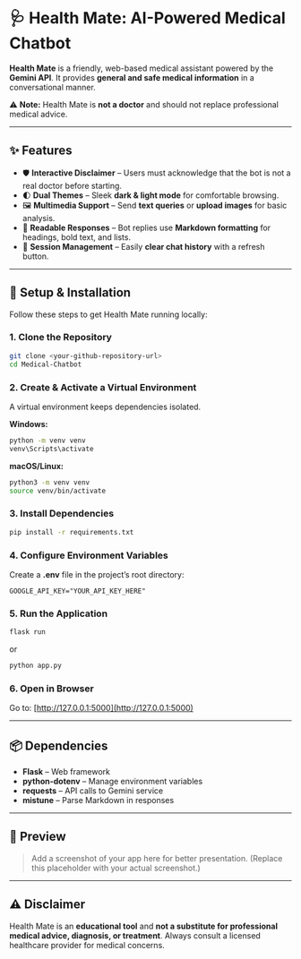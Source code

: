 # 🩺 Health Mate: AI-Powered Medical Chatbot

**Health Mate** is a friendly, web-based medical assistant powered by the **Gemini API**.
It provides **general and safe medical information** in a conversational manner.

⚠️ **Note:** Health Mate is **not a doctor** and should not replace professional medical advice.

---

## ✨ Features

* 🛡️ **Interactive Disclaimer** – Users must acknowledge that the bot is not a real doctor before starting.
* 🌓 **Dual Themes** – Sleek **dark & light mode** for comfortable browsing.
* 🖼️ **Multimedia Support** – Send **text queries** or **upload images** for basic analysis.
* 📑 **Readable Responses** – Bot replies use **Markdown formatting** for headings, bold text, and lists.
* 🔄 **Session Management** – Easily **clear chat history** with a refresh button.

---

## 🚀 Setup & Installation

Follow these steps to get Health Mate running locally:

### 1. Clone the Repository

```bash
git clone <your-github-repository-url>
cd Medical-Chatbot
```

### 2. Create & Activate a Virtual Environment

A virtual environment keeps dependencies isolated.

**Windows:**

```bash
python -m venv venv
venv\Scripts\activate
```

**macOS/Linux:**

```bash
python3 -m venv venv
source venv/bin/activate
```

### 3. Install Dependencies

```bash
pip install -r requirements.txt
```

### 4. Configure Environment Variables

Create a **.env** file in the project’s root directory:

```
GOOGLE_API_KEY="YOUR_API_KEY_HERE"
```

### 5. Run the Application

```bash
flask run
```

or

```bash
python app.py
```

### 6. Open in Browser

Go to: [http://127.0.0.1:5000](http://127.0.0.1:5000)

---

## 📦 Dependencies

* **Flask** – Web framework
* **python-dotenv** – Manage environment variables
* **requests** – API calls to Gemini service
* **mistune** – Parse Markdown in responses

---

## 📸 Preview

> Add a screenshot of your app here for better presentation.
> (Replace this placeholder with your actual screenshot.)

---

## ⚠️ Disclaimer

Health Mate is an **educational tool** and **not a substitute for professional medical advice, diagnosis, or treatment**.
Always consult a licensed healthcare provider for medical concerns.